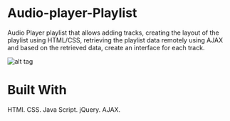 # Audio-player-Playlist
Audio Player playlist that allows adding tracks, creating the layout of the playlist using HTML/CSS,
retrieving the playlist data remotely using AJAX and based on the retrieved data, create an interface for each track.

![alt tag](https://drive.google.com/file/d/1Jf9-r29w_qyfkO9nyz6lOPhCyiDbSWy6/view?usp=sharing) 

# Built With
HTMl. 
CSS.
Java Script.
jQuery. 
AJAX.

